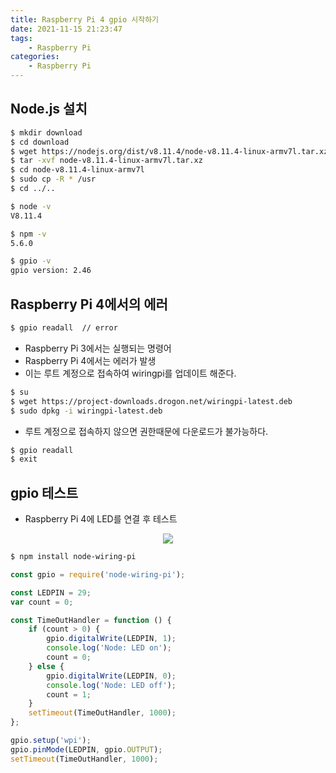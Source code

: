 ```yaml
---
title: Raspberry Pi 4 gpio 시작하기
date: 2021-11-15 21:23:47
tags:
    - Raspberry Pi
categories:
    - Raspberry Pi
---
```


## Node.js 설치

```bash
$ mkdir download
$ cd download
$ wget https://nodejs.org/dist/v8.11.4/node-v8.11.4-linux-armv7l.tar.xz
$ tar -xvf node-v8.11.4-linux-armv7l.tar.xz
$ cd node-v8.11.4-linux-armv7l
$ sudo cp -R * /usr
$ cd ../..

$ node -v
V8.11.4

$ npm -v
5.6.0

$ gpio -v
gpio version: 2.46
```

## Raspberry Pi 4에서의 에러

```bash
$ gpio readall  // error
```

-   Raspberry Pi 3에서는 실행되는 명령어
-   Raspberry Pi 4에서는 에러가 발생
-   이는 루트 계정으로 접속하여 wiringpi를 업데이트 해준다.

```bash
$ su
$ wget https://project-downloads.drogon.net/wiringpi-latest.deb
$ sudo dpkg -i wiringpi-latest.deb
```

-   루트 계정으로 접속하지 않으면 권한때문에 다운로드가 불가능하다.

```bash
$ gpio readall
$ exit
```

## gpio 테스트

-   Raspberry Pi 4에 LED를 연결 후 테스트

<p align="center"><img src="/images/RaspberryPi/gpio/gpio.jpg"></p>

```bash
$ npm install node-wiring-pi
```

```javascript
const gpio = require('node-wiring-pi');

const LEDPIN = 29;
var count = 0;

const TimeOutHandler = function () {
    if (count > 0) {
        gpio.digitalWrite(LEDPIN, 1);
        console.log('Node: LED on');
        count = 0;
    } else {
        gpio.digitalWrite(LEDPIN, 0);
        console.log('Node: LED off');
        count = 1;
    }
    setTimeout(TimeOutHandler, 1000);
};

gpio.setup('wpi');
gpio.pinMode(LEDPIN, gpio.OUTPUT);
setTimeout(TimeOutHandler, 1000);
```
